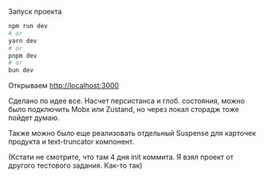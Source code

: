 Запуск проекта

```bash
npm run dev
# or
yarn dev
# or
pnpm dev
# or
bun dev
```

Открываем [http://localhost:3000](http://localhost:3000)

Сделано по идее все. Насчет персистанса и глоб. состояния, можно было подключить Mobx или Zustand, но через локал сторадж тоже пойдет думаю.

Также можно было еще реализовать отдельный Suspense для карточек продукта и text-truncator компонент.

(Кстати не смотрите, что там 4 дня init коммита. Я взял проект от другого тестового задания. Как-то так)
